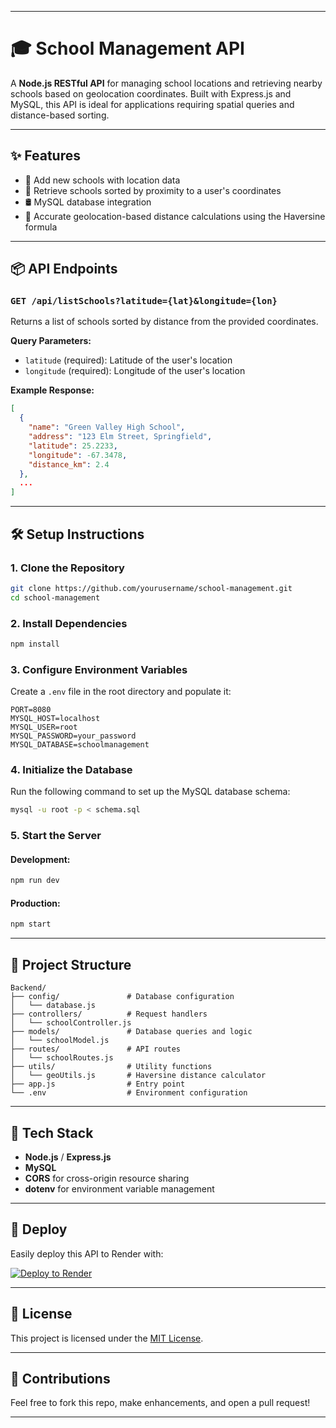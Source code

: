 
---

# 🎓 School Management API

A **Node.js RESTful API** for managing school locations and retrieving nearby schools based on geolocation coordinates. Built with Express.js and MySQL, this API is ideal for applications requiring spatial queries and distance-based sorting.

---

## ✨ Features

* 🚀 Add new schools with location data
* 📍 Retrieve schools sorted by proximity to a user's coordinates
* 🛢️ MySQL database integration
* 📐 Accurate geolocation-based distance calculations using the Haversine formula

---

## 📦 API Endpoints

### `GET /api/listSchools?latitude={lat}&longitude={lon}`

Returns a list of schools sorted by distance from the provided coordinates.

**Query Parameters:**

* `latitude` (required): Latitude of the user's location
* `longitude` (required): Longitude of the user's location

**Example Response:**

```json
[
  {
    "name": "Green Valley High School",
    "address": "123 Elm Street, Springfield",
    "latitude": 25.2233,
    "longitude": -67.3478,
    "distance_km": 2.4
  },
  ...
]
```

---

## 🛠️ Setup Instructions

### 1. Clone the Repository

```bash
git clone https://github.com/yourusername/school-management.git
cd school-management
```

### 2. Install Dependencies

```bash
npm install
```

### 3. Configure Environment Variables

Create a `.env` file in the root directory and populate it:

```env
PORT=8080
MYSQL_HOST=localhost
MYSQL_USER=root
MYSQL_PASSWORD=your_password
MYSQL_DATABASE=schoolmanagement
```

### 4. Initialize the Database

Run the following command to set up the MySQL database schema:

```bash
mysql -u root -p < schema.sql
```

### 5. Start the Server

#### Development:

```bash
npm run dev
```

#### Production:

```bash
npm start
```

---

## 📁 Project Structure

```
Backend/
├── config/               # Database configuration
│   └── database.js
├── controllers/          # Request handlers
│   └── schoolController.js
├── models/               # Database queries and logic
│   └── schoolModel.js
├── routes/               # API routes
│   └── schoolRoutes.js
├── utils/                # Utility functions
│   └── geoUtils.js       # Haversine distance calculator
├── app.js                # Entry point
└── .env                  # Environment configuration
```

---

## 🧰 Tech Stack

* **Node.js** / **Express.js**
* **MySQL**
* **CORS** for cross-origin resource sharing
* **dotenv** for environment variable management

---

## 🚀 Deploy

Easily deploy this API to Render with:

[![Deploy to Render](https://render.com/images/deploy-to-render-button.svg)](https://render.com/deploy)

---

## 📄 License

This project is licensed under the [MIT License](LICENSE).

---

## 🙌 Contributions

Feel free to fork this repo, make enhancements, and open a pull request!

---

